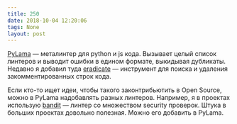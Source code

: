 ```yaml
---
title: 250
date: 2018-10-04 12:20:06
tags: None
layout: post
---
```


[PyLama](https://github.com/klen/pylama) — металинтер для python и js кода. Вызывает целый список линтеров и выводит ошибки в едином формате, выкидывая дубликаты. Недавно я добавил туда [eradicate](https://github.com/myint/eradicate) — инструмент для поиска и удаления закомментированных строк кода.

Если кто-то ищет идеи, чтобы такого законтрибьютить в Open Source, можно в PyLama надобавлять разных линтеров. Например, я в проектах использую [bandit](https://github.com/PyCQA/bandit) — линтер со множеством security проверок. Штука в больших проектах довольно полезная. Можно его добавить в PyLama.
